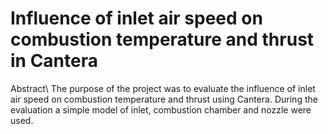 #  Influence of inlet air speed on combustion temperature and thrust in Cantera

Abstract\\
The purpose of the project was to evaluate the influence of inlet air speed on combustion
temperature and thrust using Cantera. During the evaluation a simple model of inlet,
combustion chamber and nozzle were used.
